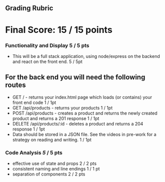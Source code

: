 ## Grading Rubric

# Final Score: 15 / 15 points

### Functionality and Display  5 / 5 pts
- This will be a full stack application, using node/express on the backend and react on the front end. 5 / 5pt

## For the back end you will need the following routes
- GET / - returns your index.html page which loads (or contains) your front end code 1 / 1pt
- GET /api/products - returns your products 1 / 1pt
- POST /api/products - creates a product and returns the newly created product and returns a 201 response 1 / 1pt
- DELETE /api/products/:id - deletes a product and returns a 204 response 1 / 1pt
- Data should be stored in a JSON file. See the videos in pre-work for a strategy on reading and writing. 1 / 1pt

### Code Analysis _5_ / 5 pts
 
- effective use of state and props 2 / 2 pts
- consistent naming and line endings 1 / 1 pt
- separation of components 2 / 2 pts